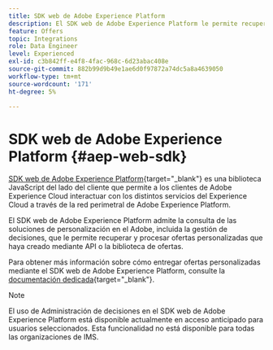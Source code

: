 ```yaml
---
title: SDK web de Adobe Experience Platform
description: El SDK web de Adobe Experience Platform le permite recuperar y procesar ofertas personalizadas que haya creado mediante API o la Biblioteca de ofertas.
feature: Offers
topic: Integrations
role: Data Engineer
level: Experienced
exl-id: c3b842ff-e4f8-4fac-968c-6d23abac408e
source-git-commit: 882b99d9b49e1ae6d0f97872a74dc5a8a4639050
workflow-type: tm+mt
source-wordcount: '171'
ht-degree: 5%

---
```


# SDK web de Adobe Experience Platform {#aep-web-sdk}

[SDK web de Adobe Experience Platform](https://experienceleague.adobe.com/docs/experience-platform/edge/home.html#video-overview){target=&quot;_blank&quot;} es una biblioteca JavaScript del lado del cliente que permite a los clientes de Adobe Experience Cloud interactuar con los distintos servicios del Experience Cloud a través de la red perimetral de Adobe Experience Platform.

El SDK web de Adobe Experience Platform admite la consulta de las soluciones de personalización en el Adobe, incluida la gestión de decisiones, que le permite recuperar y procesar ofertas personalizadas que haya creado mediante API o la biblioteca de ofertas.

Para obtener más información sobre cómo entregar ofertas personalizadas mediante el SDK web de Adobe Experience Platform, consulte la [documentación dedicada](https://experienceleague.adobe.com/docs/experience-platform/edge/personalization/offer-decisioning/offer-decisioning-overview.html#enabling-offer-decisioning){target=&quot;_blank&quot;}.

>[!NOTE]
>
>El uso de Administración de decisiones en el SDK web de Adobe Experience Platform está disponible actualmente en acceso anticipado para usuarios seleccionados. Esta funcionalidad no está disponible para todas las organizaciones de IMS.
